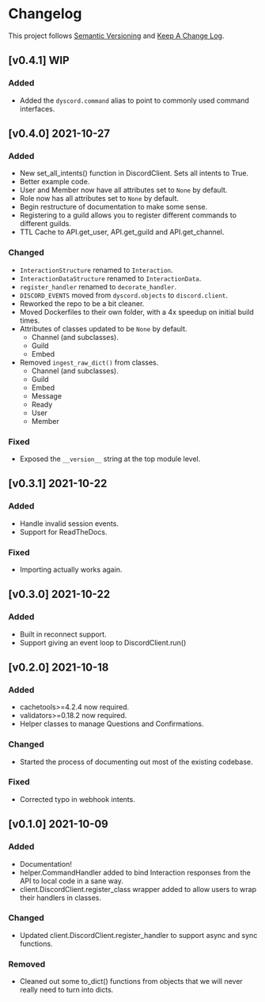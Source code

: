 # Changelog

This project follows [Semantic Versioning](https://semver.org/) and [Keep A Change Log](https://keepachangelog.com/en/1.0.0/).

## [v0.4.1] WIP
### Added
- Added the `dyscord.command` alias to point to commonly used command interfaces.

## [v0.4.0] 2021-10-27
### Added
- New set_all_intents() function in DiscordClient. Sets all intents to True.
- Better example code.
- User and Member now have all attributes set to `None` by default.
- Role now has all attributes set to `None` by default.
- Begin restructure of documentation to make some sense.
- Registering to a guild allows you to register different commands to different guilds.
- TTL Cache to API.get_user, API.get_guild and API.get_channel.

### Changed
- `InteractionStructure` renamed to `Interaction`.
- `InteractionDataStructure` renamed to `InteractionData`.
- `register_handler` renamed to `decorate_handler`.
- `DISCORD_EVENTS` moved from `dyscord.objects` to `discord.client`.
- Reworked the repo to be a bit cleaner.
- Moved Dockerfiles to their own folder, with a 4x speedup on initial build times.
- Attributes of classes updated to be `None` by default.
    - Channel (and subclasses).
    - Guild
    - Embed
- Removed `ingest_raw_dict()` from classes.
    - Channel (and subclasses).
    - Guild
    - Embed
    - Message
    - Ready
    - User
    - Member

### Fixed
- Exposed the `__version__` string at the top module level.

## [v0.3.1] 2021-10-22
### Added
- Handle invalid session events.
- Support for ReadTheDocs.

### Fixed
- Importing actually works again.

## [v0.3.0] 2021-10-22
### Added
- Built in reconnect support.
- Support giving an event loop to DiscordClient.run()

## [v0.2.0] 2021-10-18
### Added
- cachetools>=4.2.4 now required.
- validators>=0.18.2 now required.
- Helper classes to manage Questions and Confirmations.

### Changed
- Started the process of documenting out most of the existing codebase.

### Fixed
- Corrected typo in webhook intents.

## [v0.1.0] 2021-10-09
### Added
- Documentation!
- helper.CommandHandler added to bind Interaction responses from the API to local code in a sane way.
- client.DiscordClient.register_class wrapper added to allow users to wrap their handlers in classes.

### Changed
- Updated client.DiscordClient.register_handler to support async and sync functions.

### Removed
- Cleaned out some to_dict() functions from objects that we will never really need to turn into dicts.
